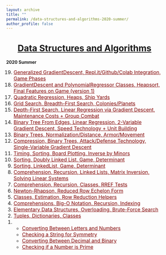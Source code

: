 ```yaml
---
layout: archive
title: ""
permalink: /data-structures-and-algorithms-2020-summer/
author_profile: false
---
```


<head>
    <style type="text/css">
       a.nav:link {color: black;}    /* unvisited link */
       a.nav:visited {color: black;}   /* visited link */
       a.nav:hover {color: #0066ff; text-decoration: underline;}    /* mouse over link */
       a.nav:active {color: #0066ff; text-decoration: underline;}   /* selected link */
       a.body:link {color: maroon;}    /* unvisited link */
       a.body:visited {color: maroon;}   /* visited link */
       a.body:hover {color: #0066ff; text-decoration: underline;}    /* mouse over link */
       a.body:active {color: #0066ff; text-decoration: underline;}   /* selected link */
       a.home:link {color: #0066ff;}    /* unvisited link */
       a.home:visited {color: #0066ff;}   /* visited link */
       a.home:hover {color: #0066ff; text-decoration: none;}    /* mouse over link */
       a.home:active {color: #0066ff; text-decoration: none;}   /* selected link */
    </style>
</head>

# [<center>Data Structures and Algorithms</center>](#top)

<div style="width:100%; max-width:800px; margin:auto">      

<b>2020 Summer</b>
<font size="3em"><ol reversed>
    <li><a class="body" target="_blank" href="https://github.com/eurisko-us/assignments/blob/master/2020-summer/Assignment_019.ipynb">Generalized GradientDescent, Repl.it/Github/Colab Integration, Game Phases</a></li>
    <li><a class="body" target="_blank" href="https://github.com/eurisko-us/assignments/blob/master/2020-summer/Assignment_018.ipynb">GradientDescent and PolynomialRegressor Classes, Heapsort, Final Features on Game (version 1)</a></li>
    <li><a class="body" target="_blank" href="https://github.com/eurisko-us/assignments/blob/master/2020-summer/Assignment_017.ipynb">Quadratic Regression, Heaps, Ship Yards</a></li>
    <li><a class="body" target="_blank" href="https://github.com/eurisko-us/assignments/blob/master/2020-summer/Assignment_016.ipynb">Grid Search, Breadth-First Search, Colonies/Planets</a></li>
    <li><a class="body" target="_blank" href="https://github.com/eurisko-us/assignments/blob/master/2020-summer/Assignment_015.ipynb">Depth-First Search, Linear Regression via Gradient Descent, Maintenance Costs + Group Combat</a></li>
    <li><a class="body" target="_blank" href="https://github.com/eurisko-us/assignments/blob/master/2020-summer/Assignment_014.ipynb">Binary Tree From Edges, Linear Regression, 2-Variable Gradient Descent, Speed Technology + Unit Building</a></li>
    <li><a class="body" target="_blank" href="https://github.com/eurisko-us/assignments/blob/master/2020-summer/Assignment_013.ipynb">Binary Trees, Normalization/Distance, Armor/Movement</a></li>
    <li><a class="body" target="_blank" href="https://github.com/eurisko-us/assignments/blob/master/2020-summer/Assignment_012.ipynb">Compression, Binary Trees, Attack/Defense Technology, Single-Variable Gradient Descent</a></li>
    <li><a class="body" target="_blank" href="https://github.com/eurisko-us/assignments/blob/master/2020-summer/Assignment_011.ipynb">Timing, Sorting, Board Plotting, Inverse by Minors</a></li>
    <li><a class="body" target="_blank" href="https://github.com/eurisko-us/assignments/blob/master/2020-summer/Assignment_010.ipynb">Sorting, Doubly Linked List, Game, Determinant</a></li>
    <li><a class="body" target="_blank" href="https://github.com/eurisko-us/assignments/blob/master/2020-summer/Assignment_009.ipynb">Sorting, LinkedList, Game, Determinant</a></li>
    <li><a class="body" target="_blank" href="https://github.com/eurisko-us/assignments/blob/master/2020-summer/Assignment_008.ipynb">Comprehension, Recursion, Linked Lists, Matrix Inversion, Solving Linear Systems</a></li>
    <li><a class="body" target="_blank" href="https://github.com/eurisko-us/assignments/blob/master/2020-summer/Assignment_007.ipynb">Comprehension, Recursion, Classes, RREF Tests</a></li>
    <li><a class="body" target="_blank" href="https://github.com/eurisko-us/assignments/blob/master/2020-summer/Assignment_006.ipynb">Newton-Rhapson, Reduced Row Echelon Form</a></li>
    <li><a class="body" target="_blank" href="https://github.com/eurisko-us/assignments/blob/master/2020-summer/Assignment_005.ipynb">Classes, Estimation, Row Reduction Helpers</a></li>
    <li><a class="body" target="_blank" href="https://github.com/eurisko-us/assignments/blob/master/2020-summer/Assignment_004.ipynb">Comprehensions, Big-O Notation, Recursion, Indexing</a></li>
    <li><a class="body" target="_blank" href="https://github.com/eurisko-us/assignments/blob/master/2020-summer/Assignment_003.ipynb">Elementary Data Structures, Overloading, Brute-Force Search</a></li>
    <li><a class="body" target="_blank" href="https://github.com/eurisko-us/assignments/blob/master/2020-summer/Assignment_002.ipynb">Tuples, Dictionaries, Classes</a></li>
    <li>
        <ul>
        <li><a class="body" target="_blank" href="https://github.com/eurisko-us/files/all_problems_iteration_1.html#Problem-1-1">Converting Between Letters and Numbers</a></li>
        <li><a class="body" target="_blank" href="https://github.com/eurisko-us/files/all_problems_iteration_1.html#Problem-1-2">Checking a String for Symmetry</a></li>
        <li><a class="body" target="_blank" href="https://github.com/eurisko-us/files/all_problems_iteration_1.html#Problem-1-3">Converting Between Decimal and Binary</a></li>
        <li><a class="body" target="_blank" href="https://github.com/eurisko-us/files/all_problems_iteration_1.html#Problem-1-4">Checking if a Number is Prime</a></li>
        </ul>
    </li>
</ol></font>  

</div>

